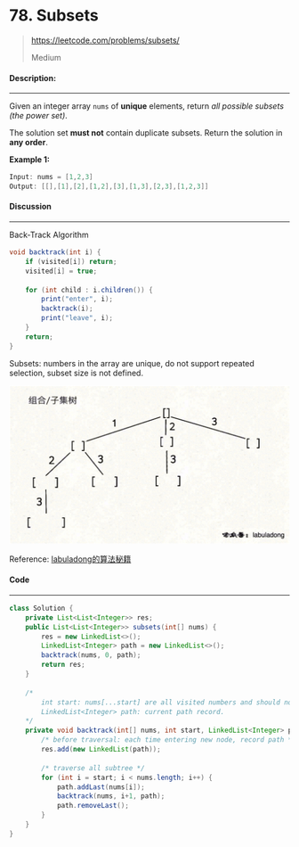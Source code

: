 # 78. Subsets

> https://leetcode.com/problems/subsets/
>
> Medium

#### Description:

---

Given an integer array `nums` of **unique** elements, return *all possible subsets (the power set)*.

The solution set **must not** contain duplicate subsets. Return the solution in **any order**.



**Example 1:**

```Java
Input: nums = [1,2,3]
Output: [[],[1],[2],[1,2],[3],[1,3],[2,3],[1,2,3]]
```



#### Discussion

---

Back-Track Algorithm

```java
void backtrack(int i) {
	if (visited[i]) return;
    visited[i] = true;
	
	for (int child : i.children()) {
        print("enter", i); 
        backtrack(i);
        print("leave", i);
    }
	return;
}
```

Subsets: numbers in the array  are unique, do not support repeated selection, subset size is not defined.

<img src="assets/image-20220923111342196.png" alt="image-20220923111342196" style="zoom:50%;" />

 Reference: [labuladong的算法秘籍](https://labuladong.gitee.io/algo/)



#### Code

---

```java
class Solution {
    private List<List<Integer>> res;
    public List<List<Integer>> subsets(int[] nums) {
        res = new LinkedList<>();
        LinkedList<Integer> path = new LinkedList<>();
        backtrack(nums, 0, path);
        return res;
    }
    
    /*
        int start: nums[...start] are all visited numbers and should not be used again (avoid repeated selection).
        LinkedList<Integer> path: current path record. 
    */
    private void backtrack(int[] nums, int start, LinkedList<Integer> path) {
        /* before traversal: each time entering new node, record path */
        res.add(new LinkedList(path));
        
        /* traverse all subtree */
        for (int i = start; i < nums.length; i++) {
            path.addLast(nums[i]);
            backtrack(nums, i+1, path);
            path.removeLast();
        }
    }
}
```

